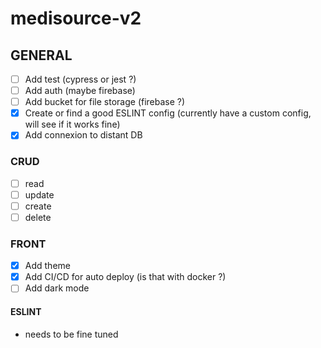 # medisource-v2

## GENERAL
- [ ] Add test (cypress or jest ?)
- [ ] Add auth (maybe firebase)
- [ ] Add bucket for file storage (firebase ?)
- [x] Create or find a good ESLINT config (currently have a custom config, will see if it works fine)
- [x] Add connexion to distant DB

### CRUD
- [ ] read
- [ ] update
- [ ] create
- [ ] delete

### FRONT
- [x] Add theme
- [x] Add CI/CD for auto deploy (is that with docker ?)
- [ ] Add dark mode

#### ESLINT
- needs to be fine tuned